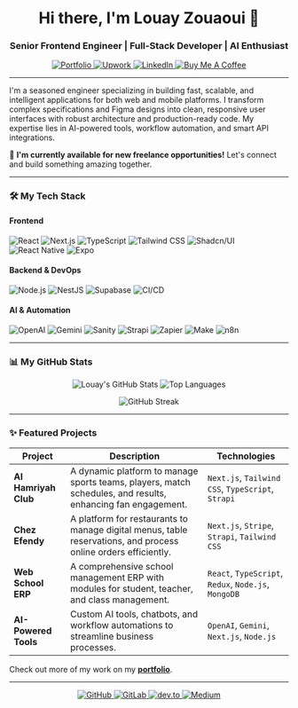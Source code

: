 <div align="center">
  <h1 align="center">Hi there, I'm Louay Zouaoui 👋</h1>
  <h3 align="center">Senior Frontend Engineer | Full-Stack Developer | AI Enthusiast</h3>
</div>

<p align="center">
  <a href="https://www.louayzouaoui.com/" target="_blank">
    <img src="https://img.shields.io/badge/Portfolio-000000?style=for-the-badge&logo=About.me&logoColor=white" alt="Portfolio">
  </a>
  <a href="https://www.upwork.com/freelancers/louay" target="_blank">
    <img src="https://img.shields.io/badge/Upwork-6FDA44?style=for-the-badge&logo=Upwork&logoColor=white" alt="Upwork">
  </a>
  <a href="https://www.linkedin.com/in/louayzouaoui/" target="_blank">
    <img src="https://img.shields.io/badge/LinkedIn-0077B5?style=for-the-badge&logo=linkedin&logoColor=white" alt="LinkedIn">
  </a>
  <a href="https://buymeacoffee.com/zlouay4520y" target="_blank">
    <img src="https://img.shields.io/badge/Buy%20Me%20A%20Coffee-FFDD00?style=for-the-badge&logo=buy-me-a-coffee&logoColor=black" alt="Buy Me A Coffee">
  </a>
</p>

---

I'm a seasoned engineer specializing in building fast, scalable, and intelligent applications for both web and mobile platforms. I transform complex specifications and Figma designs into clean, responsive user interfaces with robust architecture and production-ready code. My expertise lies in AI-powered tools, workflow automation, and smart API integrations.

🚀 **I'm currently available for new freelance opportunities!** Let's connect and build something amazing together.

---

### 🛠️ My Tech Stack

#### Frontend

<p>
    <img src="https://img.shields.io/badge/React-20232A?style=for-the-badge&logo=react&logoColor=61DAFB" alt="React">
    <img src="https://img.shields.io/badge/Next.js-000000?style=for-the-badge&logo=nextdotjs&logoColor=white" alt="Next.js">
    <img src="https://img.shields.io/badge/TypeScript-3178C6?style=for-the-badge&logo=typescript&logoColor=white" alt="TypeScript">
    <img src="https://img.shields.io/badge/Tailwind_CSS-38B2AC?style=for-the-badge&logo=tailwind-css&logoColor=white" alt="Tailwind CSS">
    <img src="https://img.shields.io/badge/shadcn/ui-000000?style=for-the-badge" alt="Shadcn/UI">
    <img src="https://img.shields.io/badge/React_Native-20232A?style=for-the-badge&logo=react&logoColor=61DAFB" alt="React Native">
    <img src="https://img.shields.io/badge/Expo-000020?style=for-the-badge&logo=expo&logoColor=white" alt="Expo">
</p>

#### Backend & DevOps

<p>
    <img src="https://img.shields.io/badge/Node.js-339933?style=for-the-badge&logo=nodedotjs&logoColor=white" alt="Node.js">
    <img src="https://img.shields.io/badge/NestJS-E0234E?style=for-the-badge&logo=nestjs&logoColor=white" alt="NestJS">
    <img src="https://img.shields.io/badge/Supabase-3FCF8E?style=for-the-badge&logo=supabase&logoColor=white" alt="Supabase">
    <img src="https://img.shields.io/badge/CI/CD-000000?style=for-the-badge&logo=github-actions&logoColor=white" alt="CI/CD">
</p>

#### AI & Automation

<p>
    <img src="https://img.shields.io/badge/OpenAI-412991?style=for-the-badge&logo=openai&logoColor=white" alt="OpenAI">
    <img src="https://img.shields.io/badge/Gemini-8E75A3?style=for-the-badge&logo=google-gemini&logoColor=white" alt="Gemini">
    <img src="https://img.shields.io/badge/Sanity-F03E2F?style=for-the-badge&logo=sanity&logoColor=white" alt="Sanity">
    <img src="https://img.shields.io/badge/Strapi-2E7EEA?style=for-the-badge&logo=strapi&logoColor=white" alt="Strapi">
    <img src="https://img.shields.io/badge/Zapier-FF4A00?style=for-the-badge&logo=zapier&logoColor=white" alt="Zapier">
    <img src="https://img.shields.io/badge/Make-000000?style=for-the-badge&logo=make&logoColor=white" alt="Make">
    <img src="https://img.shields.io/badge/n8n-1A1A1A?style=for-the-badge&logo=n8n&logoColor=white" alt="n8n">
</p>

---

### 📊 My GitHub Stats

<p align="center">
  <img src="https://github-readme-stats.vercel.app/api?username=Louay24&show_icons=true&theme=radical&rank_icon=github" alt="Louay's GitHub Stats" />
  <img src="https://github-readme-stats.vercel.app/api/top-langs/?username=Louay24&layout=compact&theme=radical" alt="Top Languages" />
</p>

<p align="center">
  <img src="https://github-readme-streak-stats.vercel.app/?user=Louay24&theme=radical" alt="GitHub Streak" />
</p>

---

### ✨ Featured Projects

| Project              | Description                                                                                                    | Technologies                                         |
| -------------------- | -------------------------------------------------------------------------------------------------------------- | ---------------------------------------------------- |
| **Al Hamriyah Club** | A dynamic platform to manage sports teams, players, match schedules, and results, enhancing fan engagement.    | `Next.js`, `Tailwind CSS`, `TypeScript`, `Strapi`    |
| **Chez Efendy**      | A platform for restaurants to manage digital menus, table reservations, and process online orders efficiently. | `Next.js`, `Stripe`, `Strapi`, `Tailwind CSS`        |
| **Web School ERP**   | A comprehensive school management ERP with modules for student, teacher, and class management.                 | `React`, `TypeScript`, `Redux`, `Node.js`, `MongoDB` |
| **AI-Powered Tools** | Custom AI tools, chatbots, and workflow automations to streamline business processes.                          | `OpenAI`, `Gemini`, `Next.js`, `Node.js`             |

Check out more of my work on my [**portfolio**](https://www.louayzouaoui.com).

---

<p align="center">
  <a href="https://github.com/Louay24" target="_blank">
    <img src="https://img.shields.io/badge/GitHub-181717?style=for-the-badge&logo=github&logoColor=white" alt="GitHub">
  </a>
  <a href="https://gitlab.com/Louay24" target="_blank">
    <img src="https://img.shields.io/badge/GitLab-FC6D26?style=for-the-badge&logo=gitlab&logoColor=white" alt="GitLab">
  </a>
  <a href="https://dev.to/louay24" target="_blank">
    <img src="https://img.shields.io/badge/dev.to-0A0A0A?style=for-the-badge&logo=dev.to&logoColor=white" alt="dev.to">
  </a>
  <a href="https://medium.com/@zlouay452003" target="_blank">
    <img src="https://img.shields.io/badge/Medium-000000?style=for-the-badge&logo=medium&logoColor=white" alt="Medium">
  </a>
</p>
